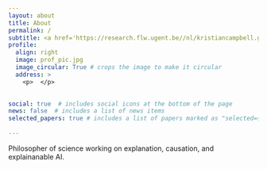 ```yaml
---
layout: about
title: About
permalink: /
subtitle: <a href='https://research.flw.ugent.be//nl/kristiancampbell.gonzalezbarman'>Ghent University</a>.  
profile:
  align: right
  image: prof_pic.jpg
  image_circular: True # crops the image to make it circular
  address: >
    <p>  </p>
 

social: true  # includes social icons at the bottom of the page
news: false  # includes a list of news items
selected_papers: true # includes a list of papers marked as "selected={true}"
  
---
```


Philosopher of science working on explanation, causation, and explainanable AI.

